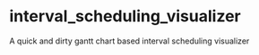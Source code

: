 # interval_scheduling_visualizer
A quick and dirty gantt chart based interval scheduling visualizer
